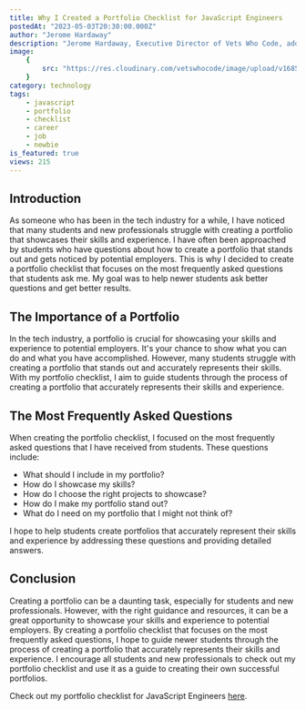 ```yaml
---
title: Why I Created a Portfolio Checklist for JavaScript Engineers
postedAt: "2023-05-03T20:30:00.000Z"
author: "Jerome Hardaway"
description: "Jerome Hardaway, Executive Director of Vets Who Code, addresses the common challenges students and new professionals face in creating standout portfolios. By crafting a portfolio checklist focusing on frequently asked questions, he aims to guide individuals through the process, ensuring their portfolios accurately represent their skills and experience. It serves as a valuable tool for JavaScript Engineers looking to create successful portfolios that resonate with potential employers."
image:
    {
        src: "https://res.cloudinary.com/vetswhocode/image/upload/v1685585775/checklist_pis3uf.jpg",
    }
category: technology
tags:
    - javascript
    - portfolio
    - checklist
    - career
    - job
    - newbie
is_featured: true
views: 215
---
```


## Introduction

As someone who has been in the tech industry for a while, I have noticed that many students and new professionals struggle with creating a portfolio that showcases their skills and experience. I have often been approached by students who have questions about how to create a portfolio that stands out and gets noticed by potential employers. This is why I decided to create a portfolio checklist that focuses on the most frequently asked questions that students ask me. My goal was to help newer students ask better questions and get better results.

## The Importance of a Portfolio

In the tech industry, a portfolio is crucial for showcasing your skills and experience to potential employers. It's your chance to show what you can do and what you have accomplished. However, many students struggle with creating a portfolio that stands out and accurately represents their skills. With my portfolio checklist, I aim to guide students through the process of creating a portfolio that accurately represents their skills and experience.

## The Most Frequently Asked Questions

When creating the portfolio checklist, I focused on the most frequently asked questions that I have received from students. These questions include:

-   What should I include in my portfolio?
-   How do I showcase my skills?
-   How do I choose the right projects to showcase?
-   How do I make my portfolio stand out?
-   What do I need on my portfolio that I might not think of?

I hope to help students create portfolios that accurately represent their skills and experience by addressing these questions and providing detailed answers.

## Conclusion

Creating a portfolio can be a daunting task, especially for students and new professionals. However, with the right guidance and resources, it can be a great opportunity to showcase your skills and experience to potential employers. By creating a portfolio checklist that focuses on the most frequently asked questions, I hope to guide newer students through the process of creating a portfolio that accurately represents their skills and experience. I encourage all students and new professionals to check out my portfolio checklist and use it as a guide to creating their own successful portfolios.

Check out my portfolio checklist for JavaScript Engineers [here](https://www.notion.so/Portfolio-Checklist-for-Javascript-Engineers-44e9b849bf6d4c5db8273993dfd748c3).
